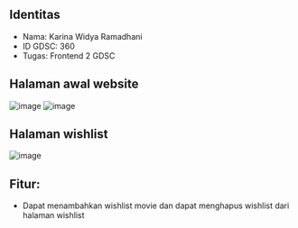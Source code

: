 ## Identitas
* Nama: Karina Widya Ramadhani
* ID GDSC: 360
* Tugas: Frontend 2 GDSC

## Halaman awal website
![image](https://user-images.githubusercontent.com/80022868/142715265-31eba879-3e0e-4f05-85db-e5d919d96c18.png)
![image](https://user-images.githubusercontent.com/80022868/142715303-d2692391-5725-4d42-8436-e5be4410b2f6.png)

## Halaman wishlist
![image](https://user-images.githubusercontent.com/80022868/142715273-a50d3091-023c-4c53-b4c7-1ab664fd1981.png)

## Fitur:
* Dapat menambahkan wishlist movie dan dapat menghapus wishlist dari halaman wishlist
